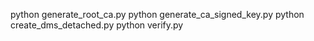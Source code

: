 python generate_root_ca.py 
python generate_ca_signed_key.py
python create_dms_detached.py
python verify.py
  
